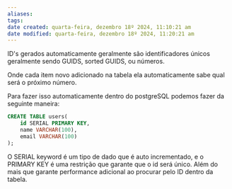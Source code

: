 ```yaml
---
aliases: 
tags: 
date created: quarta-feira, dezembro 18º 2024, 11:10:21 am
date modified: quarta-feira, dezembro 18º 2024, 11:20:21 am
---
```

ID's gerados automaticamente geralmente são identificadores únicos geralmente sendo GUIDS, sorted GUIDS, ou números.

Onde cada item novo adicionado na tabela ela automaticamente sabe qual será o próximo número.

Para fazer isso automaticamente dentro do postgreSQL podemos fazer da seguinte maneira:

```sql
CREATE TABLE users(
    id SERIAL PRIMARY KEY,
    name VARCHAR(100),
    email VARCHAR(100)
);
```

O SERIAL keyword é um tipo de dado que é auto incrementado, e o PRIMARY KEY é uma restrição que garante que o id será único. Além do mais que garante performance adicional ao procurar pelo ID dentro da tabela.
